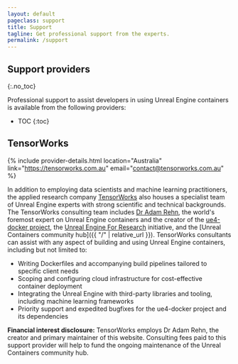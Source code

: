 ```yaml
---
layout: default
pageclass: support
title: Support
tagline: Get professional support from the experts.
permalink: /support
---
```


## Support providers
{:.no_toc}

Professional support to assist developers in using Unreal Engine containers is available from the following providers:

* TOC
{:toc}


## TensorWorks

{% include provider-details.html location="Australia" link="https://tensorworks.com.au" email="contact@tensorworks.com.au" %}

In addition to employing data scientists and machine learning practitioners, the applied research company [TensorWorks](https://tensorworks.com.au) also houses a specialist team of Unreal Engine experts with strong scientific and technical backgrounds. The TensorWorks consulting team includes [Dr Adam Rehn](https://adamrehn.com/), the world's foremost expert on Unreal Engine containers and the creator of the [ue4-docker project](./docs/obtaining-images/ue4-docker), the [Unreal Engine For Research](https://ue4research.org/) initiative, and the [Unreal Containers community hub]({{ "/" | relative_url }}). TensorWorks consultants can assist with any aspect of building and using Unreal Engine containers, including but not limited to:

- Writing Dockerfiles and accompanying build pipelines tailored to specific client needs
- Scoping and configuring cloud infrastructure for cost-effective container deployment
- Integrating the Unreal Engine with third-party libraries and tooling, including machine learning frameworks
- Priority support and expedited bugfixes for the ue4-docker project and its dependencies

**Financial interest disclosure:** TensorWorks employs Dr Adam Rehn, the creator and primary maintainer of this website. Consulting fees paid to this support provider will help to fund the ongoing maintenance of the Unreal Containers community hub.
